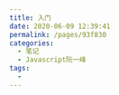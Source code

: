 ```yaml
---
title: 入门
date: 2020-06-09 12:39:41
permalink: /pages/93f830
categories: 
  - 笔记
  - Javascript阮一峰
tags: 
  - 
---
```

